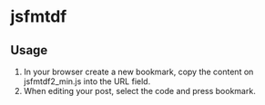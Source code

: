 # jsfmtdf

## Usage
1. In your browser create a new bookmark, copy the content on jsfmtdf2_min.js into the URL field.
2. When editing your post, select the code and press bookmark.
